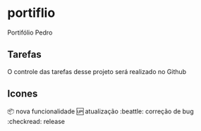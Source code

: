 # portiflio
Portifólio Pedro

## Tarefas
O controle das tarefas desse projeto será realizado no Github 

## Icones
:package: nova funcionalidade
:up: atualização
:beattle: correção de bug
:checkread: release